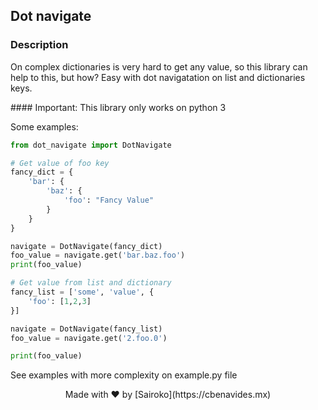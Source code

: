 ## Dot navigate


### Description

On complex dictionaries is very hard to get any value, so this library can help to this, but how? Easy with dot navigatation on list and dictionaries keys.


#### Important: This library only works on python 3


Some examples:

```python
from dot_navigate import DotNavigate

# Get value of foo key
fancy_dict = {
    'bar': {
        'baz': {
            'foo': "Fancy Value"
        }
    }
}

navigate = DotNavigate(fancy_dict)
foo_value = navigate.get('bar.baz.foo')
print(foo_value)

# Get value from list and dictionary
fancy_list = ['some', 'value', {
    'foo': [1,2,3]
}]

navigate = DotNavigate(fancy_list)
foo_value = navigate.get('2.foo.0')

print(foo_value)
```

See examples with more complexity on example.py file

<div align="center">
Made with ❤️ by [Sairoko](https://cbenavides.mx)
</div>
